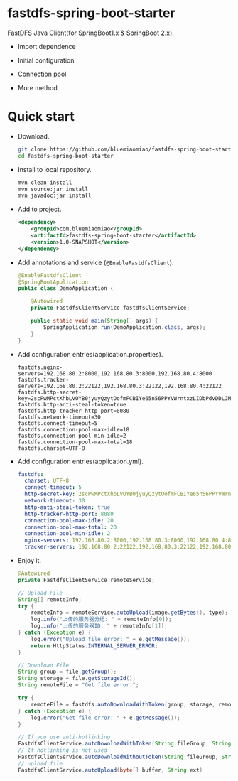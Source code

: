 # fastdfs-spring-boot-starter

FastDFS Java Client(for SpringBoot1.x & SpringBoot 2.x).

* Import dependence

* Initial configuration

* Connection pool

* More method

# Quick start

* Download.

    ```bash
    git clone https://github.com/bluemiaomiao/fastdfs-spring-boot-starter.git
    cd fastdfs-spring-boot-starter
    ```

* Install to local repository.

    ```bash
    mvn clean install
    mvn source:jar install
    mvn javadoc:jar install
    ```
    
* Add to project.

    ```xml
    <dependency>
        <groupId>com.bluemiaomiao</groupId>
        <artifactId>fastdfs-spring-boot-starter</artifactId>
        <version>1.0-SNAPSHOT</version>
    </dependency>
    ```

* Add annotations and service (``@EnableFastdfsClient``).

    ```java
    @EnableFastdfsClient
    @SpringBootApplication
    public class DemoApplication {
    
        @Autowired
        private FastdfsClientService fastdfsClientService;
    
        public static void main(String[] args) {
            SpringApplication.run(DemoApplication.class, args);
        }
    }
    ```
* Add configuration entries(application.properties).

    ```properties
    fastdfs.nginx-servers=192.168.80.2:8000,192.168.80.3:8000,192.168.80.4:8000
    fastdfs.tracker-servers=192.168.80.2:22122,192.168.80.3:22122,192.168.80.4:22122
    fastdfs.http-secret-key=2scPwMPctXhbLVOYB0jyuyQzytOofmFCBIYe65n56PPYVWrntxzLIDbPdvDDLJM8QHhKxSGWTcr+9VdG3yptkw
    fastdfs.http-anti-steal-token=true
    fastdfs.http-tracker-http-port=8080
    fastdfs.network-timeout=30
    fastdfs.connect-timeout=5
    fastdfs.connection-pool-max-idle=18
    fastdfs.connection-pool-min-idle=2
    fastdfs.connection-pool-max-total=18
    fastdfs.charset=UTF-8
    ```

* Add configuration entries(application.yml).

    ```yaml
    fastdfs:
      charset: UTF-8
      connect-timeout: 5
      http-secret-key: 2scPwMPctXhbLVOYB0jyuyQzytOofmFCBIYe65n56PPYVWrntxzLIDbPdvDDLJM8QHhKxSGWTcr+9VdG3yptkw
      network-timeout: 30
      http-anti-steal-token: true
      http-tracker-http-port: 8080
      connection-pool-max-idle: 20
      connection-pool-max-total: 20
      connection-pool-min-idle: 2
      nginx-servers: 192.168.80.2:8000,192.168.80.3:8000,192.168.80.4:8000
      tracker-servers: 192.168.80.2:22122,192.168.80.3:22122,192.168.80.4:22122
    ```
    
* Enjoy it.

    ```java
    @Autowired
    private FastdfsClientService remoteService;
    
    // Upload File
    String[] remoteInfo;
    try {
        remoteInfo = remoteService.autoUpload(image.getBytes(), type);
        log.info("上传的服务器分组: " + remoteInfo[0]);
        log.info("上传的服务器ID: " + remoteInfo[1]);
    } catch (Exception e) {
        log.error("Upload file error: " + e.getMessage());
        return HttpStatus.INTERNAL_SERVER_ERROR;
    }
    
    // Download File
    String group = file.getGroup();
    String storage = file.getStorageId();
    String remoteFile = "Get file error.";
    
    try {
        remoteFile = fastdfs.autoDownloadWithToken(group, storage, remoteAddress);
    } catch (Exception e) {
        log.error("Get file error: " + e.getMessage());
    }
    ```
    
    ```java
    // If you use anti-hotlinking
    FastdfsClientService.autoDownloadWithToken(String fileGroup, String remoteFileName, String clientIpAddress)
    // If hotlinking is not used
    FastdfsClientService.autoDownloadWithoutToken(String fileGroup, String remoteFileName, String clientIpAddress)
    // upload file
    FastdfsClientService.autoUpload(byte[] buffer, String ext)
    ```